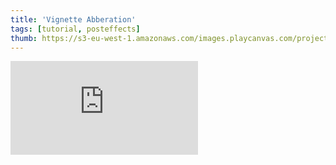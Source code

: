 ```yaml
---
title: 'Vignette Abberation'
tags: [tutorial, posteffects]
thumb: https://s3-eu-west-1.amazonaws.com/images.playcanvas.com/projects/12/440854/0F743E-image-75.jpg
---
```

<div className="iframe-container">
    <iframe loading="lazy" src="https://playcanv.as/p/UwEmhiJf/" title="Vignette Abberation" webkitallowfullscreen="true" mozallowfullscreen="true" allow="autoplay" allowfullscreen="true" allowvr="" scrolling="no" frameborder="0" />
</div>
